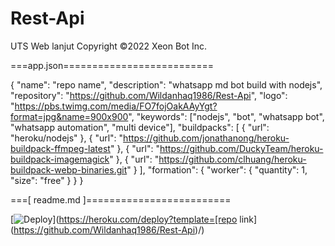 # Rest-Api
UTS Web lanjut
Copyright ©2022 Xeon Bot Inc.

===app.json==========================

{
  "name": "repo name",
  "description": "whatsapp md bot build with nodejs",
  "repository": "https://github.com/Wildanhaq1986/Rest-Api",
  "logo": "https://pbs.twimg.com/media/FO7fojOakAAyYgt?format=jpg&name=900x900",
  "keywords": ["nodejs", "bot", "whatsapp bot", "whatsapp automation", "multi device"],
  "buildpacks": [
    {
      "url": "heroku/nodejs"
    },
    {
      "url": "https://github.com/jonathanong/heroku-buildpack-ffmpeg-latest"
    },
    {
      "url": "https://github.com/DuckyTeam/heroku-buildpack-imagemagick"
    },
    {
      "url": "https://github.com/clhuang/heroku-buildpack-webp-binaries.git"
    }
  ],
   "formation": {
        "worker": {
            "quantity": 1,
            "size": "free"
        }
    }
}

===[ readme.md ]=========================

[![Deploy](https://www.herokucdn.com/deploy/button.svg)](https://heroku.com/deploy?template=[repo link](https://github.com/Wildanhaq1986/Rest-Api)/)
